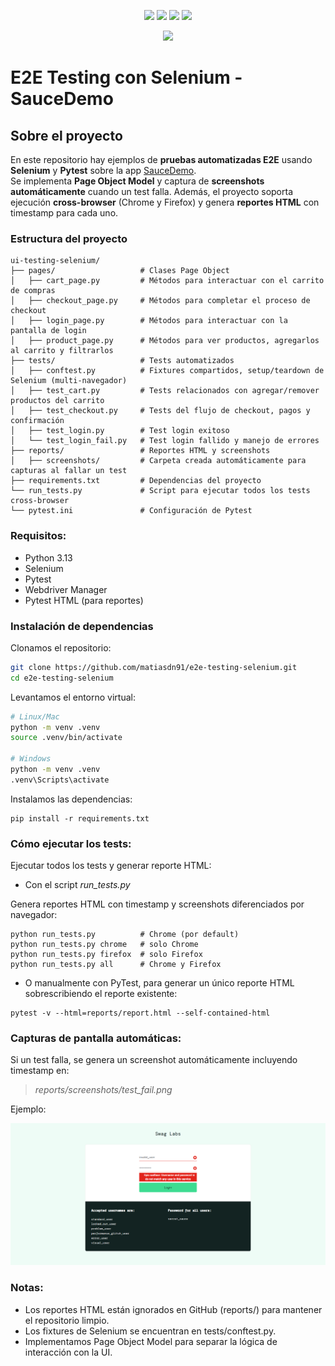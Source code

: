 <p align="center">
  <a href="https://www.linkedin.com/in/matias-damian-nazadek/"><img src="https://img.shields.io/badge/Matias%20Nazadek-LinkedIn-informational" style="max-height: 300px;" style="max-height: 300px;"></a>
  <a href="https://www.python.org/"><img src="https://img.shields.io/badge/Python-3.13-blue" style="max-height: 300px;" style="max-height: 300px;"></a>
<a href="https://www.selenium.dev/"><img src="https://img.shields.io/badge/Selenium-Automation-brightgreen" style="max-height: 300px;" style="max-height: 300px;"></a>
<a href="https://docs.pytest.org/en/stable/"><img src="https://img.shields.io/badge/Pytest-Testing-yellow" style="max-height: 300px;" style="max-height: 300px;"></a>
</p>

<div align="center">
    <a href="https://www.selenium.dev/"><img src="https://miro.medium.com/1*ZkMRhrarezTQospozgUtLg.png" /></a>
</div>

# E2E Testing con Selenium - SauceDemo

## Sobre el proyecto

En este repositorio hay ejemplos de **pruebas automatizadas E2E** usando **Selenium** y **Pytest** sobre la app [SauceDemo](https://www.saucedemo.com/).  
Se implementa **Page Object Model** y captura de **screenshots automáticamente** cuando un test falla.
Además, el proyecto soporta ejecución **cross-browser** (Chrome y Firefox) y genera **reportes HTML** con timestamp para cada uno.

### Estructura del proyecto
```
ui-testing-selenium/
├── pages/                   # Clases Page Object
│   ├── cart_page.py         # Métodos para interactuar con el carrito de compras
│   ├── checkout_page.py     # Métodos para completar el proceso de checkout
│   ├── login_page.py        # Métodos para interactuar con la pantalla de login
│   ├── product_page.py      # Métodos para ver productos, agregarlos al carrito y filtrarlos
├── tests/                   # Tests automatizados
│   ├── conftest.py          # Fixtures compartidos, setup/teardown de Selenium (multi-navegador)
│   ├── test_cart.py         # Tests relacionados con agregar/remover productos del carrito
│   ├── test_checkout.py     # Tests del flujo de checkout, pagos y confirmación
│   ├── test_login.py        # Test login exitoso
│   └── test_login_fail.py   # Test login fallido y manejo de errores
├── reports/                 # Reportes HTML y screenshots
│   ├── screenshots/         # Carpeta creada automáticamente para capturas al fallar un test
├── requirements.txt         # Dependencias del proyecto
└── run_tests.py             # Script para ejecutar todos los tests cross-browser
└── pytest.ini               # Configuración de Pytest
```

### Requisitos:

- Python 3.13
- Selenium
- Pytest
- Webdriver Manager
- Pytest HTML (para reportes)

### Instalación de dependencias

Clonamos el repositorio:

```bash
git clone https://github.com/matiasdn91/e2e-testing-selenium.git
cd e2e-testing-selenium
```
Levantamos el entorno virtual:
```bash
# Linux/Mac
python -m venv .venv
source .venv/bin/activate

# Windows
python -m venv .venv
.venv\Scripts\activate
```
Instalamos las dependencias:
```
pip install -r requirements.txt
```
### Cómo ejecutar los tests:

Ejecutar todos los tests y generar reporte HTML:
- Con el script *run_tests.py*

Genera reportes HTML con timestamp y screenshots diferenciados por navegador:
```
python run_tests.py          # Chrome (por default)
python run_tests.py chrome   # solo Chrome
python run_tests.py firefox  # solo Firefox
python run_tests.py all      # Chrome y Firefox
```
- O manualmente con PyTest, para generar un único reporte HTML sobrescribiendo el reporte existente:
```
pytest -v --html=reports/report.html --self-contained-html
```
### Capturas de pantalla automáticas:

Si un test falla, se genera un screenshot automáticamente incluyendo timestamp en:

>*reports/screenshots/test_fail.png*

Ejemplo:
<p align="center">
  <img src="images/test_login_fail.png" width="800">
</p>

### Notas:

- Los reportes HTML están ignorados en GitHub (reports/) para mantener el repositorio limpio.
- Los fixtures de Selenium se encuentran en tests/conftest.py.
- Implementamos Page Object Model para separar la lógica de interacción con la UI.